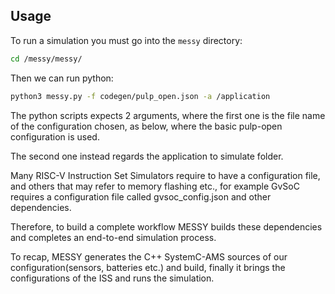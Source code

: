 ## Usage

To run a simulation you must go into the `messy` directory:

```bash
cd /messy/messy/
```

Then we can run python:

```bash
python3 messy.py -f codegen/pulp_open.json -a /application 
```

The python scripts expects 2 arguments, where the first one is the file name of the configuration chosen, as below, where the basic pulp-open configuration is used.

The second one instead regards the application to simulate folder.

Many RISC-V Instruction Set Simulators require to have a configuration file, and others that may refer to memory flashing etc., for example GvSoC requires a configuration file called gvsoc_config.json and other dependencies.

Therefore, to build a complete workflow MESSY builds these dependencies and completes an end-to-end simulation process.

To recap, MESSY generates the C++ SystemC-AMS sources of our configuration(sensors, batteries etc.) and build, finally it brings the configurations of the ISS and runs the simulation.
